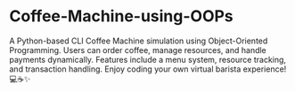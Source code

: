 # Coffee-Machine-using-OOPs
A Python-based CLI Coffee Machine simulation using Object-Oriented Programming. Users can order coffee, manage resources, and handle payments dynamically. Features include a menu system, resource tracking, and transaction handling. Enjoy coding your own virtual barista experience! 💻☕✨
